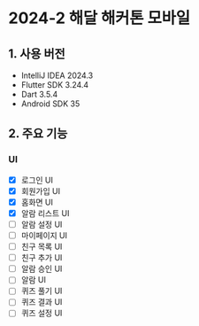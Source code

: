 # 2024-2 해달 해커톤 모바일

## 1. 사용 버전

- IntelliJ IDEA 2024.3
- Flutter SDK 3.24.4
- Dart 3.5.4
- Android SDK 35

## 2. 주요 기능
### UI
- [x] 로그인 UI
- [x] 회원가입 UI
- [x] 홈화면 UI
- [x] 알람 리스트 UI
- [ ] 알람 설정 UI
- [ ] 마이페이지 UI
- [ ] 친구 목록 UI
- [ ] 친구 추가 UI
- [ ] 알람 승인 UI
- [ ] 알람 UI
- [ ] 퀴즈 풀기 UI
- [ ] 퀴즈 결과 UI
- [ ] 퀴즈 설정 UI